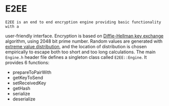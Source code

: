 # E2EE

    E2EE is an end to end encryption engine providing basic functionality with a
user-friendly interface. Encryption is based on [Diffie-Hellman key exchange](https://en.m.wikipedia.org/wiki/Diffie–Hellman_key_exchange)
algorithm, using 2048 bit prime number. Random values are generated with [extreme
value distribution](https://en.m.wikipedia.org/wiki/Generalized_extreme_value_distribution), and the location of distribution is chosen empirically to escape
both too short and too long calculations.
    The main `Engine.h` header file defines a singleton class called `E2EE::Engine`.
It provides 6 functions:
- prepareToPairWith
- getKeyToSend
- setReceivedKey
- getHash
- serialize
- deserialize
